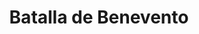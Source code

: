 ﻿---
title: "Batalla de Benevento"
permalink: periodes_180.html
layout: periode
dataInici: -275
sidebar: periodes
pares:
  - id: 157
    title: "Guerras Pírricas"
    dataInici: "(-280)"
    dataFi: "(-275)"

fills:
jocsPrincipals:
jocsEscenaris:
jocsEpoca:
  - title: "SPQR"
    bggId: 21551
    escenari: "Beneventum"

  - title: "Men at Arms"
    bggId: 8327
    escenari: "Beneventum"

  - title: "SPQR"
    bggId: 1444
    escenari: "Beneventum"
    dataInici: 
    dataFi: 

  - title: "Commands and Colors: Ancients"
    bggId: 14105
    escenari: "Beneventum"
    dataInici: 
    dataFi: 

jocsEpocaEscenaris:
---
